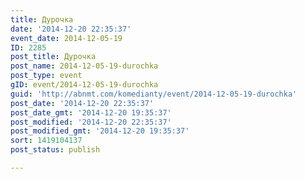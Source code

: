 ```yaml
---
title: Дурочка
date: '2014-12-20 22:35:37'
event_date: 2014-12-05-19
ID: 2285
post_title: Дурочка
post_name: 2014-12-05-19-durochka
post_type: event
gID: event/2014-12-05-19-durochka
guid: 'http://abnmt.com/komedianty/event/2014-12-05-19-durochka'
post_date: '2014-12-20 22:35:37'
post_date_gmt: '2014-12-20 19:35:37'
post_modified: '2014-12-20 22:35:37'
post_modified_gmt: '2014-12-20 19:35:37'
sort: 1419104137
post_status: publish

---
```


